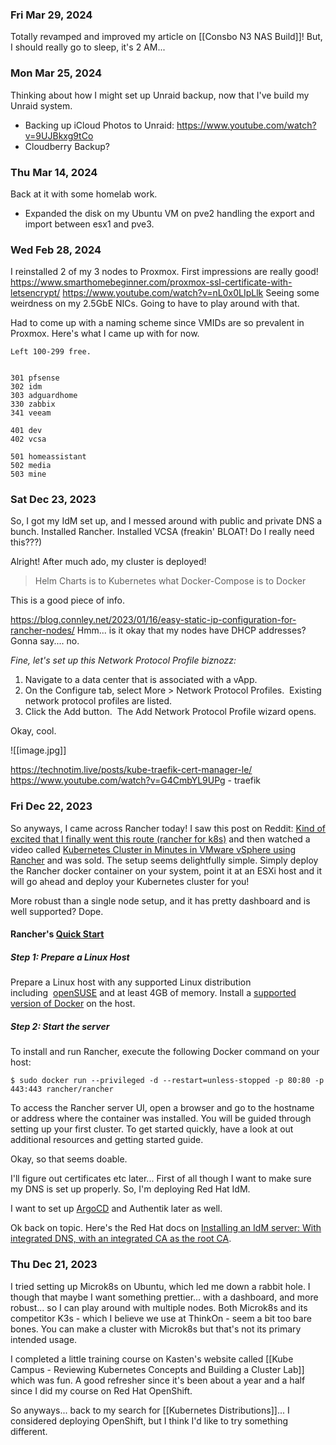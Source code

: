 ### Fri Mar 29, 2024
Totally revamped and improved my article on [[Consbo N3 NAS Build]]!  But, I should really go to sleep, it's 2 AM...
### Mon Mar 25, 2024
Thinking about how I might set up Unraid backup, now that I've build my Unraid system.
- Backing up iCloud Photos to Unraid: https://www.youtube.com/watch?v=9UJBkxg9tCo
- Cloudberry Backup?
### Thu Mar 14, 2024
Back at it with some homelab work.
- Expanded the disk on my Ubuntu VM on pve2 handling the export and import between esx1 and pve3.
### Wed Feb 28, 2024
I reinstalled 2 of my 3 nodes to Proxmox.  First impressions are really good!
https://www.smarthomebeginner.com/proxmox-ssl-certificate-with-letsencrypt/
https://www.youtube.com/watch?v=nL0x0LIpLlk
Seeing some weirdness on my 2.5GbE NICs.  Going to have to play around with that.

Had to come up with a naming scheme since VMIDs are so prevalent in Proxmox.  Here's what I came up with for now. 

```
Left 100-299 free.


301 pfsense
302 idm
303 adguardhome
330 zabbix
341 veeam

401 dev
402 vcsa

501 homeassistant
502 media
503 mine

```
### Sat Dec 23, 2023
So, I got my IdM set up, and I messed around with public and private DNS a bunch.
Installed Rancher.  Installed VCSA (freakin' BLOAT!  Do I really need this???)

Alright!  After much ado, my cluster is deployed!

> Helm Charts is to Kubernetes what Docker-Compose is to Docker

This is a good piece of info.

https://blog.connley.net/2023/01/16/easy-static-ip-configuration-for-rancher-nodes/
Hmm... is it okay that my nodes have DHCP addresses?  Gonna say.... no.

*Fine, let's set up this Network Protocol Profile biznozz:*
1. Navigate to a data center that is associated with a vApp. 
2. On the Configure tab, select More > Network Protocol Profiles. 
    Existing network protocol profiles are listed. 
3. Click the Add button. 
    The Add Network Protocol Profile wizard opens.

Okay, cool.

![[image.jpg]]

https://technotim.live/posts/kube-traefik-cert-manager-le/
https://www.youtube.com/watch?v=G4CmbYL9UPg - traefik
### Fri Dec 22, 2023
So anyways, I came across Rancher today!  I saw this post on Reddit: [Kind of excited that I finally went this route (rancher for k8s)](https://www.reddit.com/r/homelab/comments/18lz733/kind_of_excited_that_i_finally_went_this_route/) and then watched a video called [Kubernetes Cluster in Minutes in VMware vSphere using Rancher](https://www.youtube.com/watch?v=lKzkgmR6A2A) and was sold.  The setup seems delightfully simple.  Simply deploy the Rancher docker container on your system, point it at an ESXi host and it will go ahead and deploy your Kubernetes cluster for you!

More robust than a single node setup, and it has pretty dashboard and is well supported?  Dope.
#### Rancher's [Quick Start](https://www.rancher.com/quick-start)
##### Step 1: Prepare a Linux Host
Prepare a Linux host with any supported Linux distribution including  [openSUSE](https://www.opensuse.org/) and at least 4GB of memory. Install a [supported version of Docker](https://rancher.com/docs/rancher/v2.x/en/installation/requirements/?_gl=1*1u09mn1*_ga*NTI0MDAzNTU3LjE3MDMyMTUyNTM.*_ga_Y7SFXF9L00*MTcwMzIxNTI1My4xLjEuMTcwMzIxNTI1OS41NC4wLjA.#operating-systems-and-container-runtime-requirements) on the host.
##### Step 2: Start the server
To install and run Rancher, execute the following Docker command on your host:
```
$ sudo docker run --privileged -d --restart=unless-stopped -p 80:80 -p 443:443 rancher/rancher
```
To access the Rancher server UI, open a browser and go to the hostname or address where the container was installed. You will be guided through setting up your first cluster. To get started quickly, have a look at out additional resources and getting started guide.

Okay, so that seems doable.

I'll figure out certificates etc later...
First of all though I want to make sure my DNS is set up properly.  So, I'm deploying Red Hat IdM.

I want to set up [ArgoCD](https://www.reddit.com/r/selfhosted/comments/10x7ayj/did_someone_say_overengineering/) and Authentik later as well.

Ok back on topic.  Here's the Red Hat docs on [Installing an IdM server: With integrated DNS, with an integrated CA as the root CA](https://access.redhat.com/documentation/en-us/red_hat_enterprise_linux/8/html/installing_identity_management/installing-an-ipa-server-with-integrated-dns_installing-identity-management).
### Thu Dec 21, 2023
I tried setting up Microk8s on Ubuntu, which led me down a rabbit hole.  I though that maybe I want something prettier... with a dashboard, and more robust... so I can play around with multiple nodes.  Both Microk8s and its competitor K3s - which I believe we use at ThinkOn - seem a bit too bare bones.  You can make a cluster with Microk8s but that's not its primary intended usage.

I completed a little training course on Kasten's website called [[Kube Campus - Reviewing Kubernetes Concepts and Building a Cluster Lab]] which was fun.  A good refresher since it's been about a year and a half since I did my course on Red Hat OpenShift.

So anyways... back to my search for [[Kubernetes Distributions]]... I considered deploying OpenShift, but I think I'd like to try something different.

